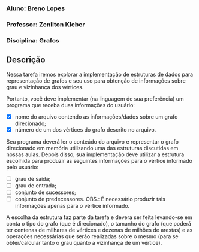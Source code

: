 ### Aluno: Breno Lopes
### Professor: Zenilton Kleber
### Disciplina: Grafos

## Descrição 

Nessa tarefa iremos explorar a implementação de estruturas de dados para representação de grafos e seu uso para obtenção de informações sobre grau e vizinhança dos vértices.

Portanto, você deve implementar (na linguagem de sua preferência) um programa que receba duas informações do usuário: 
- [X]  nome do arquivo contendo as informações/dados sobre um grafo direcionado; 
- [X]  número de um dos vértices do grafo descrito no arquivo.

Seu programa deverá ler o conteúdo do arquivo e representar o grafo direcionado em memória utilizando uma das estruturas discutidas em nossas aulas. Depois disso, sua implementação deve utilizar a estrutura escolhida para produzir as seguintes informações para o vértice informado pelo usuário: 
- [ ] grau de saída; 
- [ ] grau de entrada; 
- [ ] conjunto de sucessores;
- [ ] conjunto de predecessores. OBS.: É necessário produzir tais informações apenas para o vértice informado.

A escolha da estrutura faz parte da tarefa e deverá ser feita levando-se em conta o tipo do grafo (que é direcionado), o tamanho do grafo (que poderá ter centenas de milhares de vértices e dezenas de milhões de arestas) e as operações necessárias que serão realizadas sobre o mesmo (para se obter/calcular tanto o grau quanto a vizinhança de um vértice).
